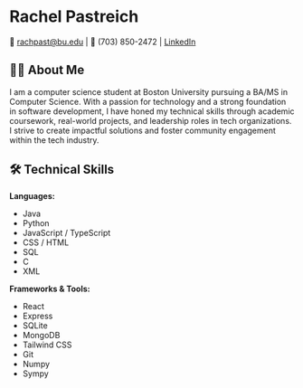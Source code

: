 # Rachel Pastreich

📧 rachpast@bu.edu | 📱 (703) 850-2472  | [LinkedIn](https://linkedin.com/in/rachel-pastreich)

## 👩‍💻 About Me
I am a computer science student at Boston University pursuing a BA/MS in Computer Science. With a passion for technology and a strong foundation in software development, I have honed my technical skills through academic coursework, real-world projects, and leadership roles in tech organizations. I strive to create impactful solutions and foster community engagement within the tech industry.

## 🛠️ Technical Skills

**Languages:**  
- Java  
- Python  
- JavaScript / TypeScript  
- CSS / HTML  
- SQL  
- C  
- XML  

**Frameworks & Tools:**  
- React  
- Express  
- SQLite  
- MongoDB  
- Tailwind CSS  
- Git  
- Numpy  
- Sympy
